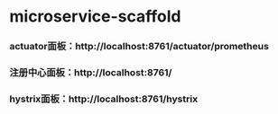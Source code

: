 # microservice-scaffold

### actuator面板：http://localhost:8761/actuator/prometheus
### 注册中心面板：http://localhost:8761/
### hystrix面板：http://localhost:8761/hystrix